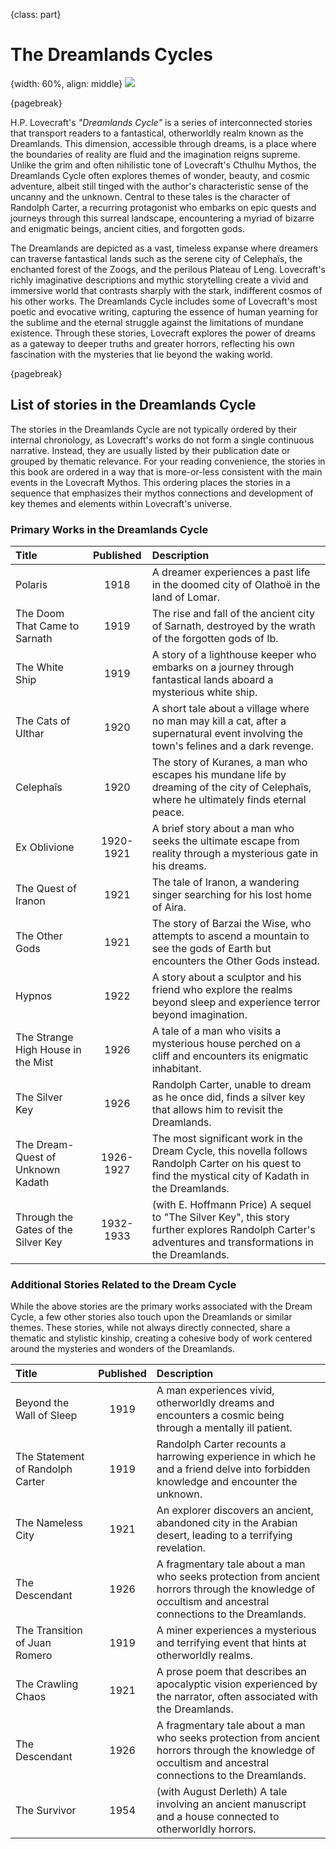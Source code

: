 {class: part}

# The Dreamlands Cycles

{width: 60%, align: middle}
![](lovecraft_dreamlands.png)

{pagebreak}

H.P. Lovecraft's _"Dreamlands Cycle"_ is a series of interconnected stories that transport readers to a fantastical, otherworldly realm known as the
Dreamlands. This dimension, accessible through dreams, is a place where the boundaries of reality are fluid and the imagination reigns supreme.
Unlike the grim and often nihilistic tone of Lovecraft's Cthulhu Mythos, the Dreamlands Cycle often explores themes of wonder, beauty, and cosmic
adventure, albeit still tinged with the author's characteristic sense of the uncanny and the unknown. Central to these tales is the character of
Randolph Carter, a recurring protagonist who embarks on epic quests and journeys through this surreal landscape, encountering a myriad of bizarre
and enigmatic beings, ancient cities, and forgotten gods.

The Dreamlands are depicted as a vast, timeless expanse where dreamers can traverse fantastical lands such as the serene city of Celephaïs, the
enchanted forest of the Zoogs, and the perilous Plateau of Leng. Lovecraft's richly imaginative descriptions and mythic storytelling create a vivid
and immersive world that contrasts sharply with the stark, indifferent cosmos of his other works. The Dreamlands Cycle includes some of Lovecraft's
most poetic and evocative writing, capturing the essence of human yearning for the sublime and the eternal struggle against the limitations of
mundane existence. Through these stories, Lovecraft explores the power of dreams as a gateway to deeper truths and greater horrors, reflecting his
own fascination with the mysteries that lie beyond the waking world.

{pagebreak}

## List of stories in the Dreamlands Cycle

The stories in the Dreamlands Cycle are not typically ordered by their internal chronology, as Lovecraft's works do not form a single continuous
narrative. Instead, they are usually listed by their publication date or grouped by thematic relevance.
For your reading convenience, the stories in this book are ordered in a way that is more-or-less consistent with the main events in the Lovecraft
Mythos. This ordering places the stories in a sequence that emphasizes their mythos connections and development of key themes and elements within
Lovecraft's universe.

### Primary Works in the Dreamlands Cycle

| Title                               | Published | Description                                                                                                                                            |
|:------------------------------------|:---------:|:-------------------------------------------------------------------------------------------------------------------------------------------------------|
| Polaris                             |   1918    | A dreamer experiences a past life in the doomed city of Olathoë in the land of Lomar.                                                                  |
| The Doom That Came to Sarnath       |   1919    | The rise and fall of the ancient city of Sarnath, destroyed by the wrath of the forgotten gods of Ib.                                                  |
| The White Ship                      |   1919    | A story of a lighthouse keeper who embarks on a journey through fantastical lands aboard a mysterious white ship.                                      |
| The Cats of Ulthar                  |   1920    | A short tale about a village where no man may kill a cat, after a supernatural event involving the town's felines and a dark revenge.                  |
| Celephaîs                           |   1920    | The story of Kuranes, a man who escapes his mundane life by dreaming of the city of Celephaîs, where he ultimately finds eternal peace.                |
| Ex Oblivione                        | 1920-1921 | A brief story about a man who seeks the ultimate escape from reality through a mysterious gate in his dreams.                                          |
| The Quest of Iranon                 |   1921    | The tale of Iranon, a wandering singer searching for his lost home of Aira.                                                                            |
| The Other Gods                      |   1921    | The story of Barzai the Wise, who attempts to ascend a mountain to see the gods of Earth but encounters the Other Gods instead.                        |
| Hypnos                              |   1922    | A story about a sculptor and his friend who explore the realms beyond sleep and experience terror beyond imagination.                                  |
| The Strange High House in the Mist  |   1926    | A tale of a man who visits a mysterious house perched on a cliff and encounters its enigmatic inhabitant.                                              |
| The Silver Key                      |   1926    | Randolph Carter, unable to dream as he once did, finds a silver key that allows him to revisit the Dreamlands.                                         |                  
| The Dream-Quest of Unknown Kadath   | 1926-1927 | The most significant work in the Dream Cycle, this novella follows Randolph Carter on his quest to find the mystical city of Kadath in the Dreamlands. |
| Through the Gates of the Silver Key | 1932-1933 | (with E. Hoffmann Price) A sequel to "The Silver Key", this story further explores Randolph Carter's adventures and transformations in the Dreamlands. |

### Additional Stories Related to the Dream Cycle

While the above stories are the primary works associated with the Dream Cycle, a few other stories also touch upon the Dreamlands or similar themes.
These stories, while not always directly connected, share a thematic and stylistic kinship, creating a cohesive body of work centered around the
mysteries and wonders of the Dreamlands.

| Title                            | Published | Description                                                                                                                                                                                |
|:---------------------------------|:---------:|:-------------------------------------------------------------------------------------------------------------------------------------------------------------------------------------------|
| Beyond the Wall of Sleep         |   1919    | A man experiences vivid, otherworldly dreams and encounters a cosmic being through a mentally ill patient.                                                                                 |
| The Statement of Randolph Carter |   1919    | Randolph Carter recounts a harrowing experience in which he and a friend delve into forbidden knowledge and encounter the unknown.                                                         |
| The Nameless City                |   1921    | An explorer discovers an ancient, abandoned city in the Arabian desert, leading to a terrifying revelation.                                                                                |
| The Descendant                   |   1926    | A fragmentary tale about a man who seeks protection from ancient horrors through the knowledge of occultism and ancestral connections to the Dreamlands.                                   |
| The Transition of Juan Romero    |   1919    | A miner experiences a mysterious and terrifying event that hints at otherworldly realms.                                                                                                   |
| The Crawling Chaos               |   1921    | A prose poem that describes an apocalyptic vision experienced by the narrator, often                                                                       associated with the Dreamlands. |
| The Descendant                   |   1926    | A fragmentary tale about a man who seeks protection from ancient horrors through the knowledge  of occultism and ancestral connections to the Dreamlands.                                  |
| The Survivor                     |   1954    | (with August Derleth) A tale involving an ancient manuscript and a house connected to otherworldly horrors.                                                                                |                                                                                

